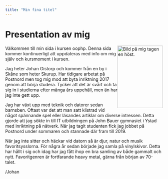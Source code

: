 ```yaml
---
title: "Min fina titel"
---
```

Presentation av mig
=========================

<a href="img/jg2.jpg">
<img src="img/jg2.jpg"
    alt="Bild på mig tagen en höst."
    style="float: right; margin-right: auto; height: 200px; width: 145px;" />
</a>

Välkommen till min sida i kursen oophp. Denna sida kommer kontinuerligt att uppdateras med info om mig själv och kursmoment i kursen.

Jag heter Johan Gistorp och kommer från en by i Skåne som heter Skurup. Har tidigare arbetat på Postnord men tog mig mod att byta inriktning 2017 genom att börja studera. Tycker att det är svårt och ta sig in i studierna efter många års uppehåll, men än har jag inte gett upp.

Jag har växt upp med teknik och datorer sedan barnsben. Oftast var det att man satt klistrad vid något spännande spel eller läsandes artiklar om diverse intressen. Detta gjorde att jag sökte in till IT utbildningen på John Bauer gymnasiet i Ystad med inriktning på nätverk. När jag tagit studenten fick jag jobbet på Postnord under sommaren och stannade där fram till 2019.

När jag inte sitter och häckar vid datorn så är djur, natur och musik favoritsysslorna. För några år sedan började jag samla på vinylskivor. Detta har hållt i sig och idag har jag fått ihop en bra samling av både gammalt och nytt. Favoritgenren är fortfarande heavy metal, gärna från början av 70-talet.


/Johan
